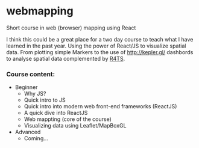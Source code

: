 # webmapping
Short course in web (browser) mapping using React

I think this could be a great place for a two day course to teach what I have learned in the past year. Using the power of React/JS to visualize spatial data. From plotting simple Markers to the use of http://kepler.gl/ dashbords to analyse spatial data complemented by [R4TS](https://github.com/ITSLeeds/R4TS).

### Course content:

* Beginner
  * Why JS?
  * Quick intro to JS
  * Quick intro into modern web front-end frameworks (ReactJS)
  * A quick dive into ReactJS
  * Web mappting (core of the course)
  * Visualizing data using Leaflet/MapBoxGL
* Advanced
  * Coming...
